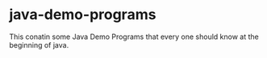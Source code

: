 # java-demo-programs
This conatin some Java Demo Programs that every one should know at the beginning of java.
